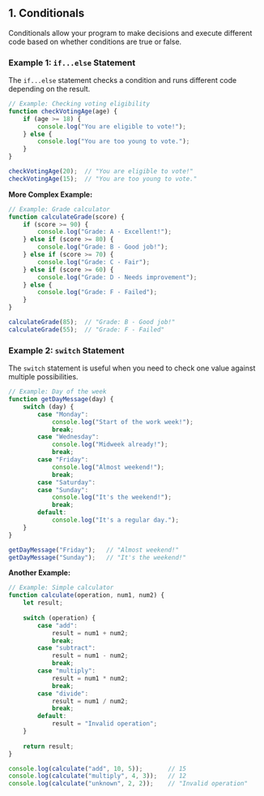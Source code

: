 ## 1. Conditionals

Conditionals allow your program to make decisions and execute different code based on whether conditions are true or false.

### Example 1: `if...else` Statement

The `if...else` statement checks a condition and runs different code depending on the result.

```javascript
// Example: Checking voting eligibility
function checkVotingAge(age) {
    if (age >= 18) {
        console.log("You are eligible to vote!");
    } else {
        console.log("You are too young to vote.");
    }
}

checkVotingAge(20);  // "You are eligible to vote!"
checkVotingAge(15);  // "You are too young to vote."
```

**More Complex Example:**

```javascript
// Example: Grade calculator
function calculateGrade(score) {
    if (score >= 90) {
        console.log("Grade: A - Excellent!");
    } else if (score >= 80) {
        console.log("Grade: B - Good job!");
    } else if (score >= 70) {
        console.log("Grade: C - Fair");
    } else if (score >= 60) {
        console.log("Grade: D - Needs improvement");
    } else {
        console.log("Grade: F - Failed");
    }
}

calculateGrade(85);  // "Grade: B - Good job!"
calculateGrade(55);  // "Grade: F - Failed"
```

### Example 2: `switch` Statement

The `switch` statement is useful when you need to check one value against multiple possibilities.

```javascript
// Example: Day of the week
function getDayMessage(day) {
    switch (day) {
        case "Monday":
            console.log("Start of the work week!");
            break;
        case "Wednesday":
            console.log("Midweek already!");
            break;
        case "Friday":
            console.log("Almost weekend!");
            break;
        case "Saturday":
        case "Sunday":
            console.log("It's the weekend!");
            break;
        default:
            console.log("It's a regular day.");
    }
}

getDayMessage("Friday");   // "Almost weekend!"
getDayMessage("Sunday");   // "It's the weekend!"
```

**Another Example:**

```javascript
// Example: Simple calculator
function calculate(operation, num1, num2) {
    let result;
    
    switch (operation) {
        case "add":
            result = num1 + num2;
            break;
        case "subtract":
            result = num1 - num2;
            break;
        case "multiply":
            result = num1 * num2;
            break;
        case "divide":
            result = num1 / num2;
            break;
        default:
            result = "Invalid operation";
    }
    
    return result;
}

console.log(calculate("add", 10, 5));       // 15
console.log(calculate("multiply", 4, 3));   // 12
console.log(calculate("unknown", 2, 2));    // "Invalid operation"
```
